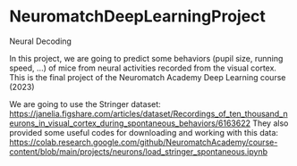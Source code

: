 # NeuromatchDeepLearningProject
Neural Decoding

In this project, we are going to predict some behaviors (pupil size, running speed, ...) of mice from neural activities recorded from the visual cortex.
This is the final project of the Neuromatch Academy Deep Learning course (2023)

We are going to use the Stringer dataset:
https://janelia.figshare.com/articles/dataset/Recordings_of_ten_thousand_neurons_in_visual_cortex_during_spontaneous_behaviors/6163622
They also provided some useful codes for downloading and working with this data:
https://colab.research.google.com/github/NeuromatchAcademy/course-content/blob/main/projects/neurons/load_stringer_spontaneous.ipynb
